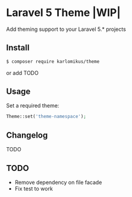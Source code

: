 # Laravel 5 Theme |WIP|

Add theming support to your Laravel 5.* projects

## Install

``` bash
$ composer require karlomikus/theme
```

or add TODO

## Usage

Set a required theme:

``` php
Theme::set('theme-namespace');
```

## Changelog

TODO

## TODO

- Remove dependency on file facade
- Fix test to work